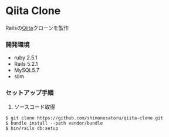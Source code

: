 # Qiita Clone

Railsの[Qiita](https://qiita.com/)クローンを製作

### 開発環境
- ruby 2.5.1
- Rails 5.2.1
- MySQL5.7
- slim

### セットアップ手順

1. ソースコード取得


```
$ git clone https://github.com/shimonosatoru/qiita-clone.git
$ bundle install --path vendor/bundle
$ bin/rails db:setup
```
